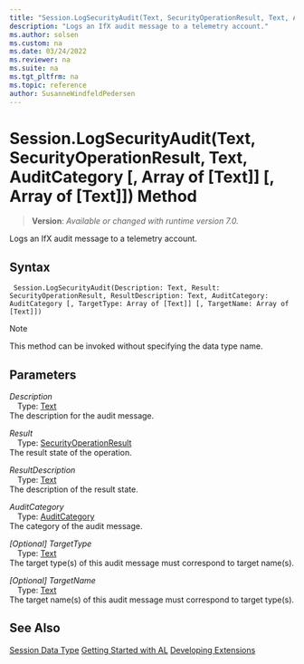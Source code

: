 ```yaml
---
title: "Session.LogSecurityAudit(Text, SecurityOperationResult, Text, AuditCategory [, Array of [Text]] [, Array of [Text]]) Method"
description: "Logs an IfX audit message to a telemetry account."
ms.author: solsen
ms.custom: na
ms.date: 03/24/2022
ms.reviewer: na
ms.suite: na
ms.tgt_pltfrm: na
ms.topic: reference
author: SusanneWindfeldPedersen
---
```

[//]: # (START>DO_NOT_EDIT)
[//]: # (IMPORTANT:Do not edit any of the content between here and the END>DO_NOT_EDIT.)
[//]: # (Any modifications should be made in the .xml files in the ModernDev repo.)
# Session.LogSecurityAudit(Text, SecurityOperationResult, Text, AuditCategory [, Array of [Text]] [, Array of [Text]]) Method
> **Version**: _Available or changed with runtime version 7.0._

Logs an IfX audit message to a telemetry account.


## Syntax
```AL
 Session.LogSecurityAudit(Description: Text, Result: SecurityOperationResult, ResultDescription: Text, AuditCategory: AuditCategory [, TargetType: Array of [Text]] [, TargetName: Array of [Text]])
```
> [!NOTE]
> This method can be invoked without specifying the data type name.
## Parameters
*Description*  
&emsp;Type: [Text](../text/text-data-type.md)  
The description for the audit message.  

*Result*  
&emsp;Type: [SecurityOperationResult](../securityoperationresult/securityoperationresult-option.md)  
The result state of the operation.  

*ResultDescription*  
&emsp;Type: [Text](../text/text-data-type.md)  
The description of the result state.  

*AuditCategory*  
&emsp;Type: [AuditCategory](../auditcategory/auditcategory-option.md)  
The category of the audit message.  

*[Optional] TargetType*  
&emsp;Type: [Text](../text/text-data-type.md)  
The target type(s) of this audit message must correspond to target name(s).  

*[Optional] TargetName*  
&emsp;Type: [Text](../text/text-data-type.md)  
The target name(s) of this audit message must correspond to target type(s).  



[//]: # (IMPORTANT: END>DO_NOT_EDIT)
## See Also
[Session Data Type](session-data-type.md)
[Getting Started with AL](../../devenv-get-started.md)
[Developing Extensions](../../devenv-dev-overview.md)